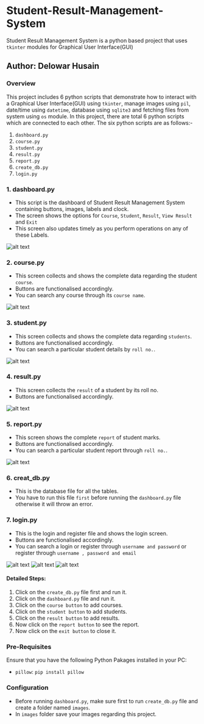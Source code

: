 # Student-Result-Management-System
Student Result Management System is a python based project that uses `tkinter` modules for Graphical User Interface(GUI)

## Author: Delowar Husain

### Overview
This project includes 6 python scripts that demonstrate how to interact with a Graphical User Interface(GUI) using `tkinter`, manage images using `pil`, date/time using `datetime`, database using `sqlite3` and fetching files from system using `os` module. In this project, there are total 6 python scripts which are connected to each other. The six python scripts are as follows:-
1. `dashboard.py`
2. `course.py`
3. `student.py`
4. `result.py`
5. `report.py`
6. `create_db.py`
7. `login.py`

### 1. dashboard.py
- This script is the dashboard of Student Result Management System containing buttons, images, labels and clock.
- The screen shows the options for `Course`, `Student`, `Result`, `View Result` and `Exit`
- This screen also updates timely as you perform operations on any of these Labels.

![alt text](image.png)

### 2. course.py
- This screen collects and shows the complete data regarding the student `course`.
- Buttons are functionalised accordingly.
- You can search any course through its `course name`.

![alt text](image-1.png)

### 3. student.py
- This screen collects and shows the complete data regarding `students`.
- Buttons are functionalised accordingly.
- You can search a particular student details by `roll no.`.

![alt text](image-2.png)

### 4. result.py
- This screen collects the `result` of a student by its roll no.
- Buttons are functionalised accordingly.

![alt text](image-3.png)

### 5. report.py
- This screen shows the complete `report` of student marks.
- Buttons are functionalised accordingly.
- You can search a particular student report through `roll no.`.

![alt text](image-4.png)

### 6. creat_db.py
- This is the database file for all the tables.
- You have to run this file `first` before running the `dashboard.py` file otherwise it will throw an error.

### 7. login.py
- This is the login and register file and shows the login screen.
- Buttons are functionalised accordingly.
- You can search a login or register through `username and password` or register through  `username , password and email`

![alt text](1.png)
![alt text](2.png)
![alt text](3.png)

#### Detailed Steps:
1. Click on the `create_db.py` file first and run it.
2. Click on the `dashboard.py` file and run it.
3. Click on the `course button` to add courses.
4. Click on the `student button` to add students.
5. Click on the `result button` to add results.
6. Now click on the `report button` to see the report.
7. Now click on the `exit button` to close it.

### Pre-Requisites
Ensure that you have the following Python Pakages installed in your PC:
- `pillow`: `pip install pillow`

### Configuration
- Before running `dashboard.py`, make sure first to run `create_db.py` file and create a folder named `images`.
- In `images` folder save your images regarding this project.
